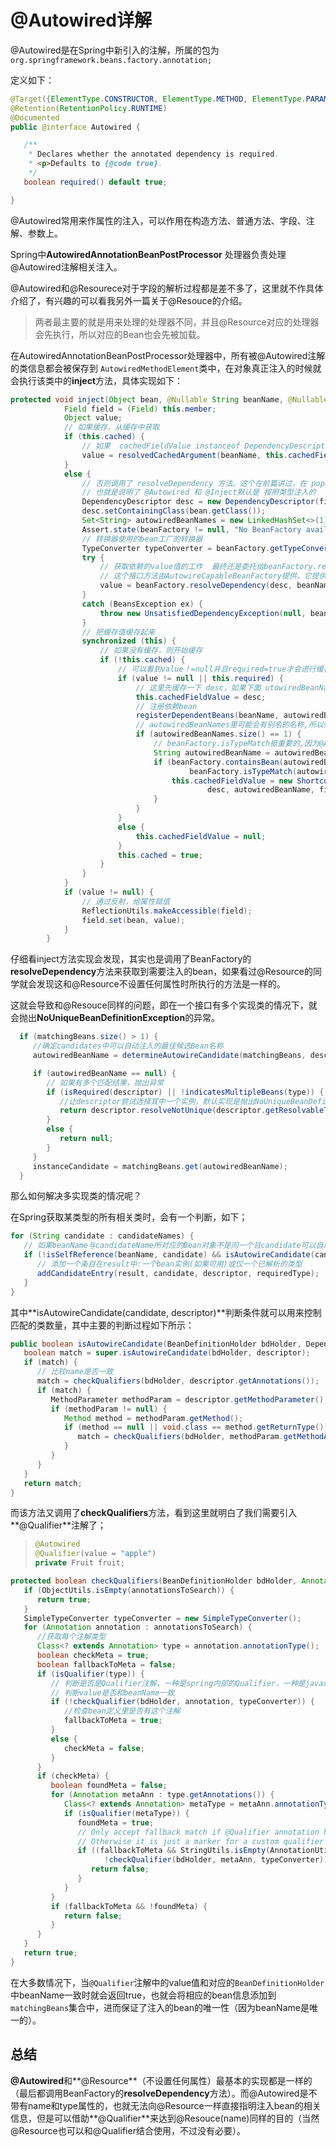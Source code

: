# @Autowired详解

@Autowired是在Spring中新引入的注解，所属的包为`org.springframework.beans.factory.annotation;`

定义如下：

```java
@Target({ElementType.CONSTRUCTOR, ElementType.METHOD, ElementType.PARAMETER, ElementType.FIELD, ElementType.ANNOTATION_TYPE})
@Retention(RetentionPolicy.RUNTIME)
@Documented
public @interface Autowired {

   /**
    * Declares whether the annotated dependency is required.
    * <p>Defaults to {@code true}.
    */
   boolean required() default true;

}
```



@Autowired常用来作属性的注入，可以作用在构造方法、普通方法、字段、注解、参数上。

Spring中**AutowiredAnnotationBeanPostProcessor** 处理器负责处理@Autowired注解相关注入。

@Autowired和@Resourece对于字段的解析过程都是差不多了，这里就不作具体介绍了，有兴趣的可以看我另外一篇关于@Resouce的介绍。

> 两者最主要的就是用来处理的处理器不同，并且@Resource对应的处理器会先执行，所以对应的Bean也会先被加载。



在AutowiredAnnotationBeanPostProcessor处理器中，所有被@Autowired注解的类信息都会被保存到	`AutowiredMethodElement`类中，在对象真正注入的时候就会执行该类中的**inject**方法，具体实现如下：



```java
protected void inject(Object bean, @Nullable String beanName, @Nullable PropertyValues pvs) throws Throwable {
			Field field = (Field) this.member;
			Object value;
			// 如果缓存，从缓存中获取
			if (this.cached) {
				// 如果  cachedFieldValue instanceof DependencyDescriptor。则调用 resolveDependency 方法重新加载。
				value = resolvedCachedArgument(beanName, this.cachedFieldValue);
			}
			else {
				// 否则调用了 resolveDependency 方法。这个在前篇讲过，在 populateBean 方法中按照类型注入的时候就是通过此方法，
				// 也就是说明了 @Autowired 和 @Inject默认是 按照类型注入的
				DependencyDescriptor desc = new DependencyDescriptor(field, this.required);
				desc.setContainingClass(bean.getClass());
				Set<String> autowiredBeanNames = new LinkedHashSet<>(1);
				Assert.state(beanFactory != null, "No BeanFactory available");
				// 转换器使用的bean工厂的转换器
				TypeConverter typeConverter = beanFactory.getTypeConverter();
				try {
					// 获取依赖的value值的工作  最终还是委托给beanFactory.resolveDependency()去完成的
					// 这个接口方法由AutowireCapableBeanFactory提供，它提供了从bean工厂里获取依赖值的能力
					value = beanFactory.resolveDependency(desc, beanName, autowiredBeanNames, typeConverter);
				}
				catch (BeansException ex) {
					throw new UnsatisfiedDependencyException(null, beanName, new InjectionPoint(field), ex);
				}
				// 把缓存值缓存起来
				synchronized (this) {
					// 如果没有缓存，则开始缓存
					if (!this.cached) {
						// 可以看到value！=null并且required=true才会进行缓存的处理
						if (value != null || this.required) {
							// 这里先缓存一下 desc，如果下面 utowiredBeanNames.size() > 1。则在上面从缓存中获取的时候会重新获取。
							this.cachedFieldValue = desc;
							// 注册依赖bean
							registerDependentBeans(beanName, autowiredBeanNames);
							// autowiredBeanNames里可能会有别名的名称,所以size可能大于1
							if (autowiredBeanNames.size() == 1) {
								// beanFactory.isTypeMatch挺重要的,因为@Autowired是按照类型注入的
								String autowiredBeanName = autowiredBeanNames.iterator().next();
								if (beanFactory.containsBean(autowiredBeanName) &&
										beanFactory.isTypeMatch(autowiredBeanName, field.getType())) {
									this.cachedFieldValue = new ShortcutDependencyDescriptor(
											desc, autowiredBeanName, field.getType());
								}
							}
						}
						else {
							this.cachedFieldValue = null;
						}
						this.cached = true;
					}
				}
			}
			if (value != null) {
				// 通过反射，给属性赋值
				ReflectionUtils.makeAccessible(field);
				field.set(bean, value);
			}
		}
```



仔细看inject方法实现会发现，其实也是调用了BeanFactory的**resolveDependency**方法来获取到需要注入的bean，如果看过@Resource的同学就会发现这和@Resource不设置任何属性时所执行的方法是一样的。

这就会导致和@Resouce同样的问题，即在一个接口有多个实现类的情况下，就会抛出**NoUniqueBeanDefinitionException**的异常。

```java
  if (matchingBeans.size() > 1) {
     //确定candidates中可以自动注入的最佳候选Bean名称
     autowiredBeanName = determineAutowireCandidate(matchingBeans, descriptor);

     if (autowiredBeanName == null) {
        // 如果有多个匹配结果，抛出异常
        if (isRequired(descriptor) || !indicatesMultipleBeans(type)) {
           //让descriptor尝试选择其中一个实例，默认实现是抛出NoUniqueBeanDefinitionException.
           return descriptor.resolveNotUnique(descriptor.getResolvableType(), matchingBeans);
        }
        else {
           return null;
        }
     }
     instanceCandidate = matchingBeans.get(autowiredBeanName);
  }
```



那么如何解决多实现类的情况呢？

在Spring获取某类型的所有相关类时，会有一个判断，如下；

```java
for (String candidate : candidateNames) {
   // 如果beanName与candidateName所对应的Bean对象不是同一个且candidate可以自动注入
   if (!isSelfReference(beanName, candidate) && isAutowireCandidate(candidate, descriptor)) {
      // 添加一个条目在result中:一个bean实例(如果可用)或仅一个已解析的类型
      addCandidateEntry(result, candidate, descriptor, requiredType);
   }
}
```



其中**isAutowireCandidate(candidate, descriptor)**判断条件就可以用来控制匹配的类数量，其中主要的判断过程如下所示：

```java
public boolean isAutowireCandidate(BeanDefinitionHolder bdHolder, DependencyDescriptor descriptor) {
   boolean match = super.isAutowireCandidate(bdHolder, descriptor);
   if (match) {
      // 比较name是否一致
      match = checkQualifiers(bdHolder, descriptor.getAnnotations());
      if (match) {
         MethodParameter methodParam = descriptor.getMethodParameter();
         if (methodParam != null) {
            Method method = methodParam.getMethod();
            if (method == null || void.class == method.getReturnType()) {
               match = checkQualifiers(bdHolder, methodParam.getMethodAnnotations());
            }
         }
      }
   }
   return match;
}
```



而该方法又调用了**checkQualifiers**方法，看到这里就明白了我们需要引入**@Qualifier**注解了；

> ```java
> @Autowired
> @Qualifier(value = "apple")
> private Fruit fruit;
> ```

```java
protected boolean checkQualifiers(BeanDefinitionHolder bdHolder, Annotation[] annotationsToSearch) {
   if (ObjectUtils.isEmpty(annotationsToSearch)) {
      return true;
   }
   SimpleTypeConverter typeConverter = new SimpleTypeConverter();
   for (Annotation annotation : annotationsToSearch) {
      //获取每个注解类型
      Class<? extends Annotation> type = annotation.annotationType();
      boolean checkMeta = true;
      boolean fallbackToMeta = false;
      if (isQualifier(type)) {
         // 判断是否是Qualifier注解，一种是spring内部的Qualifier，一种是javax.inject.Qualifier
         // 判断value是否和beanName一致
         if (!checkQualifier(bdHolder, annotation, typeConverter)) {
            //检查bean定义里是否有这个注解
            fallbackToMeta = true;
         }
         else {
            checkMeta = false;
         }
      }
      if (checkMeta) {
         boolean foundMeta = false;
         for (Annotation metaAnn : type.getAnnotations()) {
            Class<? extends Annotation> metaType = metaAnn.annotationType();
            if (isQualifier(metaType)) {
               foundMeta = true;
               // Only accept fallback match if @Qualifier annotation has a value...
               // Otherwise it is just a marker for a custom qualifier annotation.
               if ((fallbackToMeta && StringUtils.isEmpty(AnnotationUtils.getValue(metaAnn))) ||
                     !checkQualifier(bdHolder, metaAnn, typeConverter)) {
                  return false;
               }
            }
         }
         if (fallbackToMeta && !foundMeta) {
            return false;
         }
      }
   }
   return true;
}
```



在大多数情况下，当`@Qualifier`注解中的value值和对应的`BeanDefinitionHolder`中beanName一致时就会返回true，也就会将相应的bean信息添加到`matchingBeans`集合中，进而保证了注入的bean的唯一性（因为beanName是唯一的）。



## 总结

**@Autowired**和**@Resource**（不设置任何属性）最基本的实现都是一样的（最后都调用BeanFactory的**resolveDependency**方法）。而@Autowired是不带有name和type属性的，也就无法向@Resource一样直接指明注入bean的相关信息，但是可以借助**@Qualifier**来达到@Resouce(name)同样的目的（当然@Resource也可以和@Qualifier结合使用，不过没有必要）。

